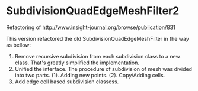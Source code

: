SubdivisionQuadEdgeMeshFilter2
==============================

Refactoring of  http://www.insight-journal.org/browse/publication/831

This version refactored the old SubdivisionQuadEdgeMeshFilter in the way as bellow:
1. Remove recursive subdivision from each subdivision class to a new class. That's greatly simplified the implementation.
2. Unified the interface. The procedure of subdivision of mesh was divided into two parts.
   (1). Adding new points.
   (2). Copy/Adding cells.
3. Add edge cell based subdivision classess.
